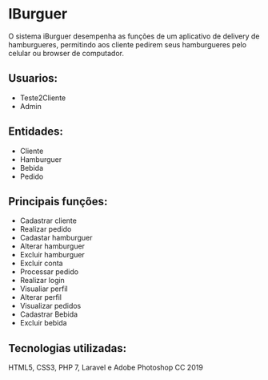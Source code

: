 # IBurguer

O sistema iBurguer desempenha as funções de um aplicativo de delivery de hamburgueres, permitindo aos cliente pedirem seus 
hamburgueres pelo celular ou browser de computador.

## Usuarios:

- Teste2Cliente
- Admin

## Entidades:
- Cliente
- Hamburguer
- Bebida
- Pedido

## Principais funções:

- Cadastrar cliente
- Realizar pedido
- Cadastar hamburguer
- Alterar hamburguer
- Excluir hamburguer
- Excluir conta
- Processar pedido
- Realizar login
- Visualiar perfil
- Alterar perfil
- Visualizar pedidos
- Cadastrar Bebida
- Excluir bebida 

## Tecnologias utilizadas:

HTML5, CSS3, PHP 7, Laravel e Adobe Photoshop CC 2019



